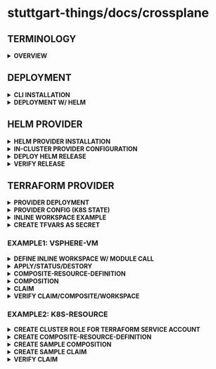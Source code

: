# stuttgart-things/docs/crossplane

##  TERMINOLOGY

<details><summary><b>OVERVIEW</b></summary>

| KIND  | DESCRIPTION                                                          |
|----------|----------------------------------------------------------------------|
| Provider       | enable Crossplane to provision infrastructure on an external service |
| ProviderConfig | each Provider package has its own configuration type |
| Composition | Terraform fanboys might think of a Composition as a Terraform module - the HCL code that describes how to take input variables and use them to create resources in some cloud - Helm fanboys might think of a Composition as a Helm chart's templates; the moustache templated YAML files that describe how to take Helm chart values and render Kubernetes resources |
| CompositeResourceDefinition | There isn't a direct analog to XRDs in the Helm ecosystem, but they're a little bit like the variable blocks in a Terraform module that define which variables exist, whether those variables are strings or integers, whether they're required or optional, etc. |
| Composite Resource Claim  | Claims map to the same concepts as described above under the composite resource heading; i.e. tfvars files and Helm values.yaml files. Imagine that some tfvars files and some values.yaml files were only accessible to the platform team while others were offered to application teams; that's the difference between a composite resource and a claim. |

</details>

##  DEPLOYMENT

<details><summary><b>CLI INSTALLATION</b></summary>

```bash
curl -sL "https://raw.githubusercontent.com/crossplane/crossplane/master/install.sh" | sh
sudo mv crossplane /usr/local/bin
```

</details>

<details><summary><b>DEPLOYMENT W/ HELM</b></summary>

[provider-helm](https://github.com/crossplane-contrib/provider-helm/tree/master)

```bash
kubectl create namespace crossplane-system
helm repo add crossplane-stable https://charts.crossplane.io/stable && helm repo update

helm upgrade --install crossplane --wait \
--namespace crossplane-system \
crossplane-stable/crossplane --version 1.14.5

kubectl api-resources | grep upbound
```

</details>

## HELM PROVIDER

<details><summary><b>HELM PROVIDER INSTALLATION</b></summary>

```bash
kubectl apply -f - <<EOF
apiVersion: pkg.crossplane.io/v1
kind: Provider
metadata:
  name: provider-helm
spec:
  package: "crossplanecontrib/provider-helm:master"
EOF
```

</details>

<details><summary><b>IN-CLUSTER PROVIDER CONFIGURATION</b></summary>

```bash
# DEPLOY HELM RELEASES ON THE SAME CLUSTER CROSSPLANE IS RUNNING ON
SA=$(kubectl -n crossplane-system get sa -o name | grep provider-helm | sed -e 's|serviceaccount\/|crossplane-system:|g')
kubectl create clusterrolebinding provider-helm-admin-binding --clusterrole cluster-admin --serviceaccount="${SA}"

kubectl apply -f - <<EOF
apiVersion: helm.crossplane.io/v1beta1
kind: ProviderConfig
metadata:
  name: helm-provider-incluster
spec:
  credentials:
    source: InjectedIdentity
EOF
```

</details>

<details><summary><b>DEPLOY HELM RELEASE</b></summary>

```bash
kubectl apply -f - <<EOF
apiVersion: helm.crossplane.io/v1beta1
kind: Release
metadata:
  name: goldilocks-example
spec:
  forProvider:
    chart:
      name: goldilocks
      repository: https://charts.fairwinds.com/stable
      version: 8.0.0
#     url: "https://charts.bitnami.com/bitnami/wordpress-9.3.19.tgz"
    namespace: goldilocks
    insecureSkipTLSVerify: true
    skipCreateNamespace: false
    wait: true
    skipCRDs: true
    values:
      service:
        type: ClusterIP
  providerConfigRef:
    name: helm-provider-incluster
EOF
```

</details>

<details><summary><b>VERIFY RELEASE</b></summary>

```bash
kubectl get Release
```

</details>


## TERRAFORM PROVIDER

<details><summary><b>PROVIDER DEPLOYMENT</b></summary>

```bash
kubectl apply -f - <<EOF
apiVersion: pkg.crossplane.io/v1
kind: Provider
metadata:
  name: provider-terraform
spec:
  package: xpkg.upbound.io/upbound/provider-terraform:v0.13.0
EOF
```

</details>

<details><summary><b>PROVIDER CONFIG (K8S STATE)</b></summary>

```bash
kubectl apply -f - <<EOF
apiVersion: tf.upbound.io/v1beta1
kind: ProviderConfig
metadata:
  name: default
spec:
  configuration: |
    terraform {
      backend "kubernetes" {
        secret_suffix     = "providerconfig-default"
        namespace         = "crossplane-system"
        in_cluster_config = true
      }
    }
EOF
```
</details>

<details><summary><b>INLINE WORKSPACE EXAMPLE</b></summary>

```bash
kubectl apply -f - <<EOF
apiVersion: tf.upbound.io/v1beta1
kind: Workspace
metadata:
  name: example-inline
  annotations:
    crossplane.io/external-name: hello
spec:
  forProvider:
    source: Inline
    module: |
      output "hello_world" {
        value = "Hello, World!"
      }
  writeConnectionSecretToRef:
    namespace: default
    name: terraform-workspace-example-inline
EOF
```

</details>

<details><summary><b>CREATE TFVARS AS SECRET</b></summary>

```bash
# CREATE terraform.tfvars
cat <<EOF > terraform.tfvars
vsphere_user = "<USER>"
vsphere_password = "<PASSWORD>"
vm_ssh_user = "<SSH_USER>"
vm_ssh_password = "<SSH_PASSWORD>"
EOF
```

```bash
# CREATE SECRET
kubectl create secret generic vsphere-tfvars --from-file=terraform.tfvars
```

</details>

### EXAMPLE1: VSPHERE-VM

<details><summary><b>DEFINE INLINE WORKSPACE W/ MODULE CALL</b></summary>

```yaml
apiVersion: tf.upbound.io/v1beta1
kind: Workspace
metadata:
  name: vsphere-vm-labda-1
  annotations:
    crossplane.io/external-name: vsphere-vm-labda-1
spec:
  forProvider:
    source: Inline
    module: |
      module "labda-vm" {
        source = "github.com/stuttgart-things/vsphere-vm"
        vm_count               = 1
        vsphere_vm_name        = "michigan3"
        vm_memory              = 6144
        vm_disk_size           = "64"
        vm_num_cpus            = 6
        firmware               = "bios"
        vsphere_vm_folder_path = "stuttgart-things/testing"
        vsphere_datacenter     = "/NetApp-HCI-Datacenter"
        vsphere_datastore      = "/NetApp-HCI-Datacenter/datastore/DatastoreCluster/NetApp-HCI-Datastore-02"
        vsphere_resource_pool  = "Resources"
        vsphere_network        = "/NetApp-HCI-Datacenter/network/tiab-prod"
        vsphere_vm_template    = "/NetApp-HCI-Datacenter/vm/stuttgart-things/vm-templates/ubuntu23"
        vm_ssh_user            = var.vm_ssh_user
        vm_ssh_password        = var.vm_ssh_password
        bootstrap              = ["echo STUTTGART-THINGS"]
        annotation             = "VSPHERE-VM BUILD w/ TERRAFORM CROSSPLANE PROVIDER FOR STUTTGART-THINGS"
      }

      provider "vsphere" {
        user                 = var.vsphere_user
        password             = var.vsphere_password
        vsphere_server       = var.vsphere_server
        allow_unverified_ssl = true
      }

      variable "vsphere_server" {
        type        = string
        default     = false
        description = "vsphere server"
      }

      variable "vsphere_user" {
        type        = string
        default     = false
        description = "password of vsphere user"
      }

      variable "vsphere_password" {
        type        = string
        default     = false
        description = "password of vsphere user"
      }

      variable "vm_ssh_user" {
        type        = string
        default     = false
        description = "username of ssh user for vm"
      }

      variable "vm_ssh_password" {
        type        = string
        default     = false
        description = "password of ssh user for vm"
      }

    varFiles:
      - source: SecretKey
        secretKeyRef:
          namespace: default
          name: vsphere-tfvars
          key: terraform.tfvars
  writeConnectionSecretToRef:
    namespace: default
    name: terraform-workspace-vsphere-vm-labda-1
```

</details>

<details><summary><b>APPLY/STATUS/DESTORY</b></summary>

```bash
kubectl apply -f <WORKSPACE-DEFINITION>.yaml
kubectl describe workspace <WORKSPACE_NAME> | grep Status -A10
kubectl delete workspace <WORKSPACE_NAME>
```

</details>

<details><summary><b>COMPOSITE-RESOURCE-DEFINITION</b></summary>

```yaml
---
apiVersion: apiextensions.crossplane.io/v1
kind: CompositeResourceDefinition
metadata:
  name: xvmspherevms.resources.stuttgart-things.com
spec:
  group: resources.stuttgart-things.com
  names:
    kind: XVsphereVM
    plural: xvmspherevms
  claimNames:
    kind: VsphereVM
    plural: vmspherevms
  versions:
    - name: v1alpha1
      served: true
      referenceable: true
      schema:
        openAPIV3Schema:
          type: object
          properties:
            spec:
              type: object
              properties:
                vm:
                  type: object
                  properties:
                    count:
                      type: string
                      default: "1"
                    os:
                      type: string
                    name:
                      type: string
                    cpu:
                      type: string
                      default: "8"
                    ram:
                      type: string
                      default: "6144"
                    disk:
                      type: string
                      default: "64"
                    templatepath:
                      type: string
                    network:
                      type: string
                    folder:
                      type: string
                  required:
                    - count
                    - os
                    - name
                    - cpu
                    - ram
                    - disk
                    - templatepath
                    - network
                    - folder
                tfvars:
                  type: object
                  properties:
                    secretName:
                      type: string
                    secretNamespace:
                      type: string
                      default: default
                    secretKey:
                      type: string
                      default: terraform.tfvars
                  required:
                    - secretName
                connectionSecret:
                  type: object
                  properties:
                    name:
                      type: string
                    namespace:
                      type: string
                      default: default
                  required:
                    - name
              required:
                - vm
                - tfvars
                - connectionSecret
```

</details>

<details><summary><b>COMPOSITION</b></summary>

```yaml
---
apiVersion: apiextensions.crossplane.io/v1
kind: Composition
metadata:
  name: vsphere-vm
  labels:
    crossplane.io/xrd: xvmspherevms.resources.stuttgart-things.com
spec:
  compositeTypeRef:
    apiVersion: resources.stuttgart-things.com/v1alpha1
    kind: XVsphereVM
  resources:
    - name: vsphere-vm
      base:
        kind: Workspace
        apiVersion: tf.upbound.io/v1beta1
        metadata:
          annotations:
            crossplane.io/external-name: vsphere-vm
        spec:
          writeConnectionSecretToRef:
            name: vsphere-vm-test
            namespace: crossplane-system
          forProvider:
            source: Inline
            vars:
              - key: vmcount
                type: integer
              - key: os
                type: string
              - key: name
                type: string
              - key: cpu
                type: integer
              - key: ram
                type: string
              - key: disk
                type: string
              - key: templatepath
                type: string
              - key: network
                type: string
              - key: folder
                type: string
            varFiles:
              - source: SecretKey
                secretKeyRef:
                  namespace: default
                  name: vsphere-tfvars
                  key: terraform.tfvars
            module: |
              module "vsphere-vm" {
                source = "github.com/stuttgart-things/vsphere-vm"
                vm_count               = var.vmcount
                vsphere_vm_name        = var.name
                vm_memory              = var.ram
                vm_num_cpus            = var.cpu
                vm_disk_size           = var.disk
                firmware               = var.firmware
                vsphere_vm_folder_path = var.folder
                vsphere_datacenter     = var.vsphere_datacenter
                vsphere_datastore      = var.vsphere_datastore
                vsphere_resource_pool  = var.vsphere_resource_pool
                vsphere_network        = var.network
                vsphere_vm_template    = "${var.templatepath}/${var.os}"
                vm_ssh_user            = var.ssh_user
                vm_ssh_password        = var.ssh_password
                bootstrap              = var.bootstrapcmd
                annotation             = var.annotation
              }

              variable "os" {
                description = "Name/version of vm template"
                type        = string
                default     = false
              }

              variable "templatepath" {
                description = "Path to vm-template"
                type        = string
                default     = false
              }

              variable "network" {
                description = "Bootstrap os"
                type        = string
                default     = false
              }

              variable "bootstrapcmd" {
                description = "Bootstrap os"
                type        = list(string)
                default     = ["whoami", "hostname"]
              }

              variable "annotation" {
                description = "Bootstrap os"
                type        = string
                default     = "VSPHERE-VM BUILD w/ TERRAFORM CROSSPLANE PROVIDER FOR STUTTGART-THINGS"
              }

              variable "folder" {
                default     = false
                type        = string
                description = "target (vm) folder path of vsphere virtual machine"
              }

              variable "firmware" {
                default     = "bios"
                type        = string
                description = "The firmware interface to use on the virtual machine. Can be one of bios or EFI. Default: bios"
              }

              provider "vsphere" {
                user                 = var.vsphere_user
                password             = var.vsphere_password
                vsphere_server       = var.vsphere_server
                allow_unverified_ssl = true
              }

              variable "name" {
                type        = string
                default     = false
                description = "vm name"
              }

              variable "vmcount" {
                default     = 1
                type        = number
                description = "amount of vms"
              }

              variable "vsphere_server" {
                type        = string
                default     = false
                description = "vsphere server"
              }

              variable "vsphere_datacenter" {
                default     = false
                type        = string
                description = "name of datacenter"
              }

              variable "vsphere_datastore" {
                default     = false
                type        = string
                description = "name of vsphere datastore"
              }

              variable "vsphere_resource_pool" {
                default     = false
                type        = string
                description = "name of resource_pool"
              }

              variable "vsphere_user" {
                type        = string
                default     = false
                description = "password of vsphere user"
              }

              variable "vsphere_password" {
                type        = string
                default     = false
                description = "password of vsphere user"
              }

              variable "ssh_user" {
                type        = string
                default     = false
                description = "username of ssh user for vm"
              }

              variable "ssh_password" {
                type        =  string
                default     = false
                description = "password of ssh user for vm"
              }

              variable "ram" {
                default     = 4096
                type        = number
                description = "amount of memory of the vm"
              }

              variable "disk" {
                default     = "32"
                type        = string
                description = "size of disk"
              }

              variable "cpu" {
                default     = 4
                type        = number
                description = "amount of cpus from the vm"
              }
      patches:
        - type: FromCompositeFieldPath
          fromFieldPath: spec.tfvars.secretName
          toFieldPath: spec.forProvider.varFiles[0].secretKeyRef.name
        - type: FromCompositeFieldPath
          fromFieldPath: spec.tfvars.secretNamespace
          toFieldPath: spec.forProvider.varFiles[0].secretKeyRef.namespace
        - type: FromCompositeFieldPath
          fromFieldPath: spec.tfvars.secretKey
          toFieldPath: spec.forProvider.varFiles[0].secretKeyRef.key
        - type: FromCompositeFieldPath
          fromFieldPath: spec.vm.count
          toFieldPath: spec.forProvider.vars[0].value
        - type: FromCompositeFieldPath
          fromFieldPath: spec.vm.os
          toFieldPath: spec.forProvider.vars[1].value
        - type: FromCompositeFieldPath
          fromFieldPath: spec.vm.name
          toFieldPath: spec.forProvider.vars[2].value
        - type: FromCompositeFieldPath
          fromFieldPath: spec.vm.cpu
          toFieldPath: spec.forProvider.vars[3].value
        - type: FromCompositeFieldPath
          fromFieldPath: spec.vm.ram
          toFieldPath: spec.forProvider.vars[4].value
        - type: FromCompositeFieldPath
          fromFieldPath: spec.vm.disk
          toFieldPath: spec.forProvider.vars[5].value
        - type: FromCompositeFieldPath
          fromFieldPath: spec.vm.templatepath
          toFieldPath: spec.forProvider.vars[6].value
        - type: FromCompositeFieldPath
          fromFieldPath: spec.vm.network
          toFieldPath: spec.forProvider.vars[7].value
        - type: FromCompositeFieldPath
          fromFieldPath: spec.vm.folder
          toFieldPath: spec.forProvider.vars[8].value
        - type: FromCompositeFieldPath
          fromFieldPath: spec.connectionSecret.name
          toFieldPath: spec.writeConnectionSecretToRef.name
        - type: FromCompositeFieldPath
          fromFieldPath: spec.connectionSecret.namespace
          toFieldPath: spec.writeConnectionSecretToRef.namespace
```

</details>

<details><summary><b>CLAIM</b></summary>

```yaml
---
apiVersion: resources.stuttgart-things.com/v1alpha1
kind: VsphereVM
metadata:
  name: vsphere-vm-claim-11
spec:
  vm:
    count: "1"
    os: ubuntu23
    name: michigan15
    cpu: "4"
    ram: "4096"
    disk: "96"
    templatepath: "/NetApp-HCI-Datacenter/vm/stuttgart-things/vm-templates"
    network: "/NetApp-HCI-Datacenter/network/tiab-prod"
    folder: "stuttgart-things/testing"
  tfvars:
    secretName: vsphere-tfvars
    secretNamespace: default
    secretKey: terraform.tfvars
  connectionSecret:
    name: michigan15-vm
    namespace: default
  compositionRef:
    name: vsphere-vm
```

</details>

<details><summary><b>VERIFY CLAIM/COMPOSITE/WORKSPACE</b></summary>

```bash
kubectl get claim # describe claim <CLAIM-NAME>
kubectl get composite # describe composite <COMPOSITE-NAME>
kubectl get workspace # describe workspace <WORKSPACE-NAME>
```

</details>

### EXAMPLE2: K8S-RESOURCE

<details><summary><b>CREATE CLUSTER ROLE FOR TERRAFORM SERVICE ACCOUNT</b></summary>

```bash
TERRAFORM_SERVICE_ACCOUNT=$(kubectl -n crossplane-system get sa -ojson | jq -r '.items | map(.metadata.name | select(startswith("provider-terraform"))) | .[0]')

kubectl apply -f - <<EOF
apiVersion: rbac.authorization.k8s.io/v1
kind: ClusterRole
metadata:
  name: crossplane:provider:provider-terraform
rules:
- apiGroups:
  - ""
  - "apps"
  - "extensions"
  - "networking.k8s.io"
  resources:
  - "namespaces"
  - "ingresses"
  - "services"
  - "deployments"
  verbs:
  - "*"
---
apiVersion: rbac.authorization.k8s.io/v1
kind: ClusterRoleBinding
metadata:
  name: crossplane:provider:provider-terraform
roleRef:
  apiGroup: rbac.authorization.k8s.io
  kind: ClusterRole
  name: crossplane:provider:provider-terraform
subjects:
- kind: ServiceAccount
  name: ${TERRAFORM_SERVICE_ACCOUNT}
  namespace: crossplane-system
EOF
```

</details>

<details><summary><b>CREATE COMPOSITE-RESOURCE-DEFINITION</b></summary>

```bash
kubectl apply -f - <<EOF
apiVersion: apiextensions.crossplane.io/v1
kind: CompositeResourceDefinition
metadata:
  name: xnginxapps.examples.stuttgart-things.com
spec:
  group: examples.stuttgart-things.com
  names:
    kind: XNginxApp
    plural: xnginxapps
  claimNames:
    kind: NginxApp
    plural: nginxapps
  versions:
  - name: v1alpha1
    served: true
    referenceable: true
    schema:
      openAPIV3Schema:
        type: object
        properties:
          spec:
            type: object
            properties:
              env:
                type: string
EOF
```

</details>


<details><summary><b>CREATE SAMPLE COMPOSITION</b></summary>

```bash
kubectl apply -f - <<EOF
apiVersion: apiextensions.crossplane.io/v1
kind: Composition
metadata:
  name: nginx-app
  labels:
    crossplane.io/xrd: xnginxapps.examples.stuttgart-things.com
spec:
  compositeTypeRef:
    apiVersion: examples.stuttgart-things.com/v1alpha1
    kind: XNginxApp
  resources:
  - name: nginx-app
    base:
      kind: Workspace
      apiVersion: tf.upbound.io/v1beta1
      metadata:
        annotations:
          crossplane.io/external-name: default
      spec:
        providerConfigRef:
          name: terraform-default
        forProvider:
          source: Remote
          module: git::https://github.com/stuttgart-things/stuttgart-things.git//terraform/nginx-k8s-app?ref=main
          vars:
          - key: environment
    patches:
    - type: FromCompositeFieldPath
      fromFieldPath: spec.env
      toFieldPath: spec.forProvider.vars[0].value
EOF
```

</details>

<details><summary><b>CREATE SAMPLE CLAIM</b></summary>

```bash
kubectl apply -f - <<EOF
apiVersion: examples.stuttgart-things.com/v1alpha1
kind: NginxApp
metadata:
  name: nginx-app-staging
spec:
  env: stag1
  compositionRef:
    name: nginx-app
EOF
```

</details>

<details><summary><b>VERIFY CLAIM</b></summary>

```bash
kubectl get NginxApp
```

</details>
